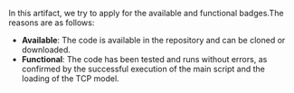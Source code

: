 In this artifact, we try to apply for the available and functional badges.The reasons are as follows:

- **Available**: The code is available in the repository and can be cloned or downloaded.
- **Functional**: The code has been tested and runs without errors, as confirmed by the successful execution of the main script and the loading of the TCP model.

